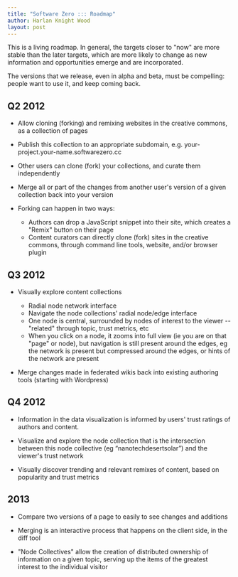 ```yaml
---
title: "Software Zero ::: Roadmap"
author: Harlan Knight Wood
layout: post
---
```


This is a living roadmap.  In general, the targets closer to "now" are more stable than the later targets, which are more likely to change as new information and opportunities emerge and are incorporated.  

The versions that we release, even in alpha and beta, must be compelling: people want to use it, and keep coming back.


Q2 2012
-------

- Allow cloning (forking) and remixing websites in the creative commons, as a collection of pages

- Publish this collection to an appropriate subdomain, e.g. your-project.your-name.softwarezero.cc

- Other users can clone (fork) your collections, and curate them independently

- Merge all or part of the changes from another user's version of a given collection back into your version

- Forking can happen in two ways: 
  - Authors can drop a JavaScript snippet into their site, which creates a "Remix" button on their page
  - Content curators can directly clone (fork) sites in the creative commons, through command line tools, website, and/or browser plugin

Q3 2012
-------

- Visually explore content collections 
  - Radial node network interface
  - Navigate the node collections' radial node/edge interface
  - One node is central, surrounded by nodes of interest to the viewer -- "related" through topic, trust metrics, etc
  - When you click on a node, it zooms into full view (ie you are on that "page" or node), but navigation is still present around the edges, eg the network is present but compressed around the edges, or hints of the network are present

- Merge changes made in federated wikis back into existing authoring tools (starting with Wordpress)

Q4 2012
-------

- Information in the data visualization is informed by users' trust ratings of authors and content.


- Visualize and explore the node collection that is the intersection between this node collective (eg “nanotechdesertsolar”) and the viewer's trust network

- Visually discover trending and relevant remixes of content, based on popularity and trust metrics

2013
----

- Compare two versions of a page to easily to see changes and additions

- Merging is an interactive process that happens on the client side, in the diff tool

- "Node Collectives" allow the creation of distributed ownership of information on a given topic, serving up the items of the greatest interest to the individual visitor